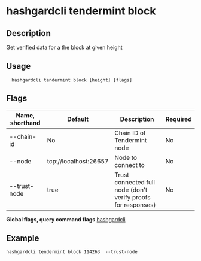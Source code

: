 # hashgardcli tendermint block

## Description

Get verified data for a the block at given height 

## Usage

```
  hashgardcli tendermint block [height] [flags]
```

## Flags

| Name, shorthand  | Default               | Description            | Required               |
| ------------ | --------------------- | -------------------------- | ---------------------- |
| --chain-id   | No                    | Chain ID of Tendermint node                     | No|
| --node       | tcp://localhost:26657 | Node to connect to                      | No        |
| --trust-node | true        | Trust connected full node (don't verify proofs for responses)| No |

**Global flags, query command flags** [hashgardcli](../README.md)

## Example

```shell
hashgardcli tendermint block 114263  --trust-node
```
